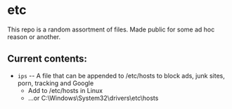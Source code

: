 # etc

This repo is a random assortment of files. Made public for some ad hoc reason or another.

## Current contents:

+ `ips` -- A file that can be appended to /etc/hosts to block ads, junk sites, porn, tracking and Google
	+ Add to /etc/hosts in Linux
	+ ...or C:\Windows\System32\drivers\etc\hosts
